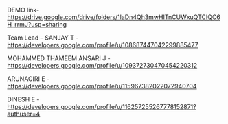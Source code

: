 DEMO link- https://drive.google.com/drive/folders/1laDn4Qh3mwHITnCUWxuQTCIQC6H_rrmJ?usp=sharing

Team Lead – SANJAY T - https://developers.google.com/profile/u/108687447042299885477 

MOHAMMED THAMEEM ANSARI J   -   https://developers.google.com/profile/u/109372730470454220312 

ARUNAGIRI E - https://developers.google.com/profile/u/115967382022072940704

DINESH E - https://developers.google.com/profile/u/116257255267778152871?authuser=4 
